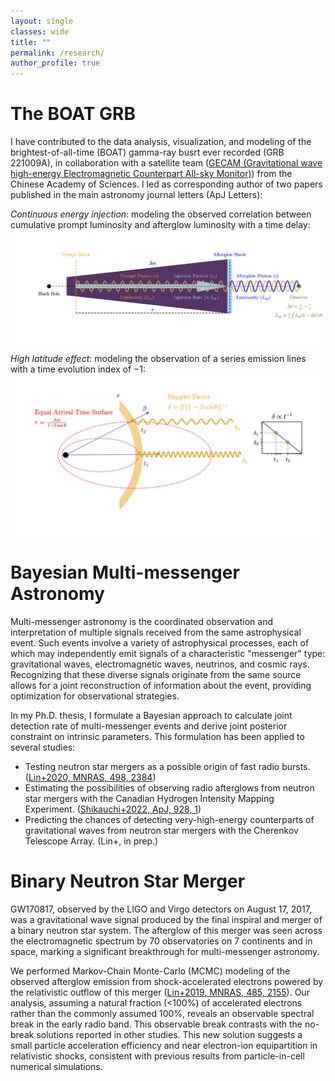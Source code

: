 ```yaml
---
layout: single
classes: wide
title: ""
permalink: /research/
author_profile: true
---
```


The BOAT GRB
======
I have contributed to the data analysis, visualization, and modeling of the brightest-of-all-time (BOAT) gamma-ray busrt ever recorded (GRB 221009A), in collaboration with a satellite team ([GECAM (Gravitational wave high-energy Electromagnetic Counterpart All-sky Monitor)](https://gecam.ihep.ac.cn)) from the Chinese Academy of Sciences. I led as corresponding author of two papers published in the main astronomy journal letters (ApJ Letters):

[](https://iopscience.iop.org/article/10.3847/2041-8213/ad758e)

[](https://iopscience.iop.org/article/10.3847/2041-8213/ad6df8)

*Continuous energy injection*: modeling the observed correlation between cumulative prompt luminosity and afterglow luminosity with a time delay:
![continuous energy injection](/images/energy_injection.png)

*High latitude effect*: modeling the observation of a series emission lines with a time evolution index of $-1$:
![high latitude effect](/images/high_latitude.png)

Bayesian Multi-messenger Astronomy
======
Multi-messenger astronomy is the coordinated observation and interpretation of multiple signals received from the same astrophysical event. 
Such events involve a variety of astrophysical processes, each of which may independently emit signals of a characteristic "messenger" type: gravitational waves, electromagnetic waves, neutrinos, and cosmic rays. 
Recognizing that these diverse signals originate from the same source allows for a joint reconstruction of information about the event, providing optimization for observational strategies.

In my Ph.D. thesis, I formulate a Bayesian approach to calculate joint detection rate of multi-messenger events and derive joint posterior constraint on intrinsic parameters.
This formulation has been applied to several studies: 
- Testing neutron star mergers as a possible origin of fast radio bursts. ([Lin+2020, MNRAS, 498, 2384](https://academic.oup.com/mnras/article/498/2/2384/5900531))
- Estimating the possibilities of observing radio afterglows from neutron star mergers with the Canadian Hydrogen Intensity Mapping Experiment. ([Shikauchi+2022, ApJ, 928, 1](https://iopscience.iop.org/article/10.3847/1538-4357/ac540d))
- Predicting the chances of detecting very-high-energy counterparts of gravitational waves from neutron star mergers with the Cherenkov Telescope Array. (Lin+, in prep.)

Binary Neutron Star Merger
======
GW170817, observed by the LIGO and Virgo detectors on August 17, 2017, was a gravitational wave signal produced by the final inspiral and merger of a binary neutron star system. The afterglow of this merger was seen across the electromagnetic spectrum by 70 observatories on 7 continents and in space, marking a significant breakthrough for multi-messenger astronomy.

We performed Markov-Chain Monte-Carlo (MCMC) modeling of the observed afterglow emission from shock-accelerated electrons powered by the relativistic outflow of this merger ([Lin+2019, MNRAS, 485, 2155](https://academic.oup.com/mnras/article/485/2/2155/5319137)). 
Our analysis, assuming a natural fraction (<100%) of accelerated electrons rather than the commonly assumed 100%, reveals an observable spectral break in the early radio band. This observable break contrasts with the no-break solutions reported in other studies.
This new solution suggests a small particle acceleration efficiency and near electron-ion equipartition in relativistic shocks, consistent with previous results from particle-in-cell numerical simulations.
<!-- Future low-frequency early radio observations are strongly encouraged to capture this crucial information. -->

